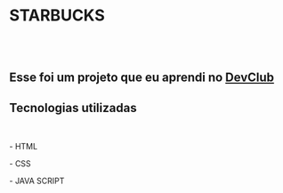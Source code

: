 <h1>STARBUCKS</h1>
<br>
<br>
<h2>Esse foi um projeto que eu aprendi no <a href="https://rodolfomori.com.br/devclub">DevClub</a></h2>

<h2>Tecnologias utilizadas</h2>
<br>
  <P>- HTML</P>
  <P>- CSS</P>
  <P>- JAVA SCRIPT</P>
